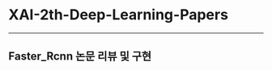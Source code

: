 # XAI-2th-Deep-Learning-Papers
----------------------------------------------------------
## Faster_Rcnn 논문 리뷰 및 구현
